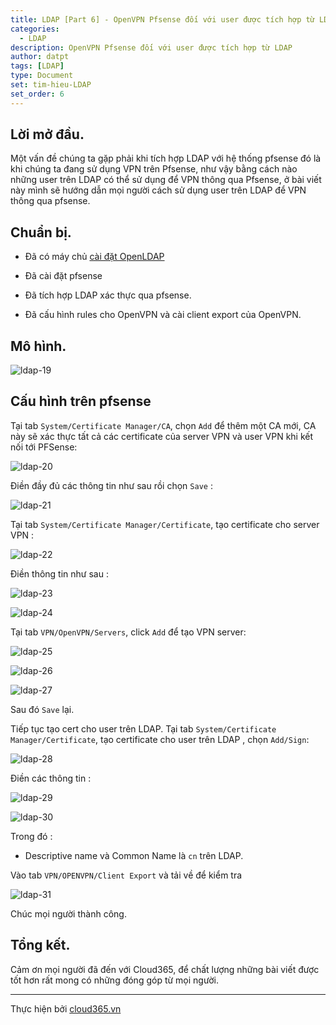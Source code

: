 ```yaml
---
title: LDAP [Part 6] - OpenVPN Pfsense đối với user được tích hợp từ LDAP
categories:
  - LDAP
description: OpenVPN Pfsense đối với user được tích hợp từ LDAP
author: datpt
tags: [LDAP]
type: Document
set: tim-hieu-LDAP
set_order: 6
---
```


## Lời mở đầu.

Một vấn đề chúng ta gặp phải khi tích hợp LDAP với hệ thống pfsense đó là khi chúng ta đang sử dụng VPN trên Pfsense, như vậy bằng cách nào những user trên LDAP có thể sử dụng để VPN thông qua Pfsense, ở bài viết này mình sẽ hướng dẫn mọi người cách sử dụng user trên LDAP để VPN thông qua pfsense.

## Chuẩn bị.

- Đã có máy chủ [cài đặt OpenLDAP]()

- Đã cài đặt pfsense

- Đã tích hợp LDAP xác thực qua pfsense.

- Đã cấu hình rules cho OpenVPN và cài client export của OpenVPN.

## Mô hình.

![ldap-19](/images/img-ldap-datpt/ldap-19.png)

## Cấu hình trên pfsense

Tại tab `System/Certificate Manager/CA`, chọn `Add` để thêm một CA mới, CA này sẽ xác thực tất cả các certificate của server VPN và user VPN khi kết nối tới PFSense:

![ldap-20](/images/img-ldap-datpt/ldap-20.png)

Điền đầy đủ các thông tin như sau rồi chọn `Save` :

![ldap-21](/images/img-ldap-datpt/ldap-21.png)

Tại tab `System/Certificate Manager/Certificate`, tạo certificate cho server VPN :

![ldap-22](/images/img-ldap-datpt/ldap-22.png)

Điền thông tin như sau :

![ldap-23](/images/img-ldap-datpt/ldap-23.png)

![ldap-24](/images/img-ldap-datpt/ldap-24.png)

Tại tab `VPN/OpenVPN/Servers`, click `Add` để tạo VPN server:

![ldap-25](/images/img-ldap-datpt/ldap-25.png)

![ldap-26](/images/img-ldap-datpt/ldap-26.png)

![ldap-27](/images/img-ldap-datpt/ldap-27.png)

Sau đó `Save` lại.

Tiếp tục tạo cert cho user trên LDAP. Tại tab `System/Certificate Manager/Certificate`, tạo certificate cho user trên LDAP , chọn `Add/Sign`:

![ldap-28](/images/img-ldap-datpt/ldap-28.png)

Điền các thông tin :

![ldap-29](/images/img-ldap-datpt/ldap-29.png)

![ldap-30](/images/img-ldap-datpt/ldap-30.png)

Trong đó :

- Descriptive name và Common Name là `cn` trên LDAP.

Vào tab `VPN/OPENVPN/Client Export` và tải về để kiểm tra

![ldap-31](/images/img-ldap-datpt/ldap-31.png)

Chúc mọi người thành công.

## Tổng kết.

Cảm ơn mọi người đã đến với Cloud365, để chất lượng những bài viết được tốt hơn rất mong có những đóng góp từ mọi người.

---

Thực hiện bởi <a href="https://cloud365.vn/" target="_blank">cloud365.vn</a>